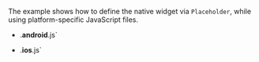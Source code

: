 The example shows how to define the native widget via `Placeholder`, while using platform-specific JavaScript files.

<snippet id='placeholder-platform-xml'/>

* <file name>.**android**.js`
<snippet id='placeholder-code-android'/>
<snippet id='placeholder-code-android-ts'/>

* <file name>.**ios**.js`
<snippet id='placeholder-code-ios'/>
<snippet id='placeholder-code-android-ts'/>
